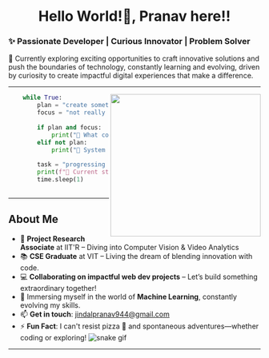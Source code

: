 <h1 align="center">Hello World!👋, Pranav here!!</h1>

### **✨ Passionate Developer | Curious Innovator | Problem Solver**

🚀 Currently exploring exciting opportunities to craft innovative solutions and push the boundaries of technology, constantly learning and evolving, driven by curiosity to create impactful digital experiences that make a difference.

---

<div align="center">
  <img align="right" valign="bottom" 
       src="https://images.squarespace-cdn.com/content/v1/5769fc401b631bab1addb2ab/1541580611624-TE64QGKRJG8SWAIUS7NS/ke17ZwdGBToddI8pDm48kPoswlzjSVMM-SxOp7CV59BZw-zPPgdn4jUwVcJE1ZvWQUxwkmyExglNqGp0IvTJZamWLI2zvYWH8K3-s_4yszcp2ryTI0HqTOaaUohrI8PI6FXy8c9PWtBlqAVlUS5izpdcIXDZqDYvprRqZ29Pw0o/coding-freak.gif" 
       width="300" height="285">
  
</div>

```python
    while True:
        plan = "create something unexpected"
        focus = "not really sure yet"
        
        if plan and focus:
            print("🎉 What could possibly go wrong?")
        elif not plan:
            print("🔄 System reset... Let’s try again!")
        
        task = "progressing slowly, but steadily"
        print(f"🚀 Current status: {task}")
        time.sleep(1)
    
````
---

## About Me

- 🏢 **Project Research Associate** at IIT'R – Diving into Computer Vision & Video Analytics
- 📚 **CSE Graduate** at VIT – Living the dream of blending innovation with code.  
- 💻 **Collaborating on impactful web dev projects** – Let’s build something extraordinary together!  
- 🌱 Immersing myself in the world of **Machine Learning**, constantly evolving my skills.  
- 📫 **Get in touch**: [jindalpranav944@gmail.com](mailto:jindalpranav944@gmail.com)
- ⚡ **Fun Fact**: I can't resist pizza 🍕 and spontaneous adventures—whether coding or exploring!
![snake gif](https://github.com/pranavjindal29/pranavjindal29/blob/output/github-snake.svg)

---

